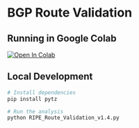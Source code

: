 # BGP Route Validation

## Running in Google Colab
[![Open In Colab](https://colab.research.google.com/assets/colab-badge.svg)](https://colab.research.google.com/github/mohsinsalimvs/Route_Validation_DB_Grafana/blob/main/run_bgp_analysis.ipynb)

## Local Development
```bash
# Install dependencies
pip install pytz

# Run the analysis
python RIPE_Route_Validation_v1.4.py
```
